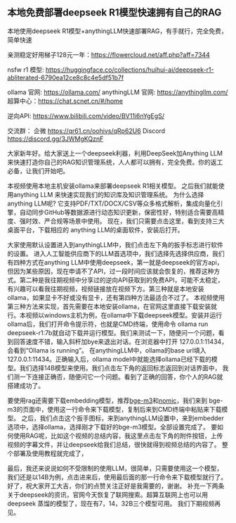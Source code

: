 ## 本地免费部署deepseek R1模型快速拥有自己的RAG

本地使用deepseek R1模型+anythingLLM快速部署RAG，有手就行，完全免费，简单快速

亲测稳定好用梯子128元一年：https://flowercloud.net/aff.php?aff=7344

nsfw r1 模型: https://huggingface.co/collections/huihui-ai/deepseek-r1-abliterated-6790ea12ce8c8c4e5df51b7f

ollama 官网: https://ollama.com/
anythingLLM 官网: https://anythingllm.com/
超算中心：https://chat.scnet.cn/#/home

逆向API: https://www.bilibili.com/video/BV11i6nYgEgS/

交流群：
企微  https://qr61.cn/oohivs/qRp62U6
Discord https://discord.gg/3JWMgKQznF


大家新年好。给大家送上一个deepseek利器，利用DeepSeek加Anything LLM来快速打造你自己的RAG知识管理系统，人人都可以拥有，完全免费。你的返工必备，让我们开始吧。

本视频使用本地主机安装ollama来部署deepseek R1相关模型。
之后我们就能使用anything LLM 来快速实现我们的知识库及知识管理系统。
为什么选择anything LLM呢?
它支持PDF/TXT/DOCX/CSV等众多格式解析，集成向量化引擎，自动同步GitHub等数据源进行动态知识更新，保密性好，特别适合需要高精度、强时效、严合规等场景中使用。
现在，我们只需要点击这里，看到支持三大桌面平台，下载相应的 anything LLM的桌面软件，安装后打开。

大家使用默认设置进入到anythingLLM中，我们点击左下角的扳手标志进行软件的设置。
进入人工智能供应商下的LLM首选项中，我们选择先选择供应商，我们有四种方式在anything LLM中使用deepseek，第一就是deepseek的官方api，但因为某些原因，现在申请不了API，过一段时间应该就会恢复的，推荐这种方式。第二种是我往期视频中分享过的逆向API获取到的免费API，可能不太稳定，有兴趣可以看我往期视频，视频链接放在视频下方。第三种就是本地安装ollama，如果显卡不好或没有显卡，还有第四种方法最适合不过了。
本视频使用第三种方法来实现，首先需要在本地安装ollama，在官网这里直接下载安装就行。本视频以windows主机为例，在ollama中下载deepseek模型。安装并运行ollama后，我们打开命令提示符，也就是CMD终端，使用命令 ollama run deepseek-r1:7b就自动下载并运行模型。我们来测试一下，随便问一个问题，看到回答速度不错，输入斜杆加bye来退出对话。在浏览器中打开 127.0.0.1:11434，会看到“Ollama is running”。
在anythingLLM中，ollama的base url填入127.0.0.1:11434。正确输入后，ollama model中就能选择ollama已经下载的模型。我们选择14B模型来使用。我们点击左下角的返回标志返回到对话界面中，
我们测一下连接正确否，随便问它一个问题。看到了正确的回答，你个人的RAG就搭建成功了。

要使用rag还需要下载embedding模型，推荐[bge-m3](https://ollama.com/library/bge-m3)和[nomic](https://ollama.com/library/nomic-embed-text)，我们来到 bge-m3的页面中，使用这一行命令来下载模型，复制后来到CMD终端中粘贴来下载模型。
之后，我们点击这个扳手图标，来到anythingLLM设置中，来到embedder选项中，选择ollama，选择刚才下载好的bge-m3模型。全部设置完成了。
要如何使用RAG呢，比如这个视频的总结内容，我这里点击左下角的附件按钮，上传视频的字幕文件，并让deepseek给我们总结，很快就得到视频总结的内容了。
整个部署及使用教程就完成了，

最后，我还来说说如何不受限制的使用LLM，很简单，只需要使用这一个模型，我们还是以14B为例，点击进来后，使用最后面的那一行命令来下载模型就行了。
好了，祝大家开工大吉，你们的点赞关注正好是我需要的，谢谢。
补充一下两条关于deepseek的资讯，官网今天恢复了联网搜索。超算互联网上也可以用deepseek 蒸馏的模型了，现在有7，14，32B三个模型可用。
我们下期视频再见。


